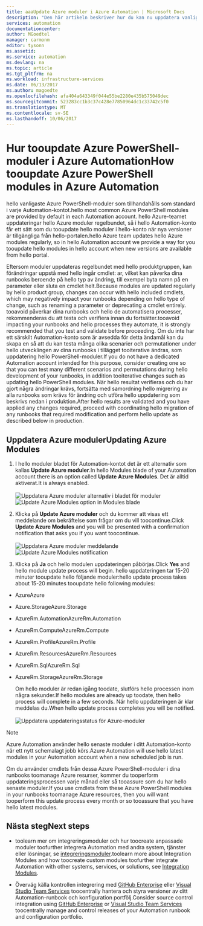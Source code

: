 ```yaml
---
title: aaaUpdate Azure moduler i Azure Automation | Microsoft Docs
description: "Den här artikeln beskriver hur du kan nu uppdatera vanliga Azure PowerShell-moduler som tillhandahålls som standard i Azure Automation."
services: automation
documentationcenter: 
author: MGoedtel
manager: carmonm
editor: tysonn
ms.assetid: 
ms.service: automation
ms.devlang: na
ms.topic: article
ms.tgt_pltfrm: na
ms.workload: infrastructure-services
ms.date: 06/13/2017
ms.author: magoedte
ms.openlocfilehash: afa404a643349f044e55be2280e435b575049dec
ms.sourcegitcommit: 523283cc1b3c37c428e77850964dc1c33742c5f0
ms.translationtype: MT
ms.contentlocale: sv-SE
ms.lasthandoff: 10/06/2017
---
```

# <a name="how-tooupdate-azure-powershell-modules-in-azure-automation"></a><span data-ttu-id="5d68e-103">Hur tooupdate Azure PowerShell-moduler i Azure Automation</span><span class="sxs-lookup"><span data-stu-id="5d68e-103">How tooupdate Azure PowerShell modules in Azure Automation</span></span>

<span data-ttu-id="5d68e-104">hello vanligaste Azure PowerShell-moduler som tillhandahålls som standard i varje Automation-kontot.</span><span class="sxs-lookup"><span data-stu-id="5d68e-104">hello most common Azure PowerShell modules are provided by default in each Automation account.</span></span>  <span data-ttu-id="5d68e-105">hello Azure-teamet uppdateringar hello Azure moduler regelbundet, så i hello Automation-konto får ett sätt som du tooupdate hello moduler i hello-konto när nya versioner är tillgängliga från hello-portalen.</span><span class="sxs-lookup"><span data-stu-id="5d68e-105">hello Azure team updates hello Azure modules regularly, so in hello Automation account we provide a way for you tooupdate hello modules in hello account when new versions are available from hello portal.</span></span>  

<span data-ttu-id="5d68e-106">Eftersom moduler uppdateras regelbundet med hello produktgruppen, kan förändringar uppstå med hello ingår cmdlet: ar, vilket kan påverka dina runbooks beroende på hello typ av ändring, till exempel byta namn på en parameter eller sluta en cmdlet helt.</span><span class="sxs-lookup"><span data-stu-id="5d68e-106">Because modules are updated regularly by hello product group, changes can occur with hello  included cmdlets, which may negatively impact your runbooks depending on hello type of change, such as renaming a parameter or deprecating a cmdlet entirely.</span></span> <span data-ttu-id="5d68e-107">tooavoid påverkar dina runbooks och hello de automatisera processer, rekommenderas du att testa och verifiera innan du fortsätter.</span><span class="sxs-lookup"><span data-stu-id="5d68e-107">tooavoid impacting your runbooks and hello processes they automate, it is strongly recommended that you test and validate before proceeding.</span></span>  <span data-ttu-id="5d68e-108">Om du inte har ett särskilt Automation-konto som är avsedda för detta ändamål kan du skapa en så att du kan testa många olika scenarier och permutationer under hello utvecklingen av dina runbooks i tillägget tooiterative ändras, som uppdatering hello PowerShell-moduler.</span><span class="sxs-lookup"><span data-stu-id="5d68e-108">If you do not have a dedicated Automation account intended for this purpose, consider creating one so that you can test many different scenarios and permutations during hello development of your runbooks, in addition tooiterative changes such as updating hello PowerShell modules.</span></span>  <span data-ttu-id="5d68e-109">När hello resultat verifieras och du har gjort några ändringar krävs, fortsätta med samordning hello migrering av alla runbooks som krävs för ändring och utföra hello uppdatering som beskrivs nedan i produktion.</span><span class="sxs-lookup"><span data-stu-id="5d68e-109">After hello results are validated and you have applied any changes required, proceed with coordinating hello migration of any runbooks that required modification and perform hello update as described below in production.</span></span>     

## <a name="updating-azure-modules"></a><span data-ttu-id="5d68e-110">Uppdatera Azure moduler</span><span class="sxs-lookup"><span data-stu-id="5d68e-110">Updating Azure Modules</span></span>

1. <span data-ttu-id="5d68e-111">I hello moduler bladet för Automation-kontot det är ett alternativ som kallas **Update Azure moduler**.</span><span class="sxs-lookup"><span data-stu-id="5d68e-111">In hello Modules blade of your Automation account there is an option called **Update Azure Modules**.</span></span>  <span data-ttu-id="5d68e-112">Det är alltid aktiverat.</span><span class="sxs-lookup"><span data-stu-id="5d68e-112">It is always enabled.</span></span><br><br> <span data-ttu-id="5d68e-113">![Uppdatera Azure moduler alternativ i bladet för moduler](media/automation-update-azure-modules/automation-update-azure-modules-option.png)</span><span class="sxs-lookup"><span data-stu-id="5d68e-113">![Update Azure Modules option in Modules blade](media/automation-update-azure-modules/automation-update-azure-modules-option.png)</span></span>

2. <span data-ttu-id="5d68e-114">Klicka på **Update Azure moduler** och du kommer att visas ett meddelande om bekräftelse som frågar om du vill toocontinue.</span><span class="sxs-lookup"><span data-stu-id="5d68e-114">Click **Update Azure Modules** and you will be presented with a confirmation notification that asks you if you want toocontinue.</span></span><br><br> <span data-ttu-id="5d68e-115">![Uppdatera Azure moduler meddelande](media/automation-update-azure-modules/automation-update-azure-modules-popup.png)</span><span class="sxs-lookup"><span data-stu-id="5d68e-115">![Update Azure Modules notification](media/automation-update-azure-modules/automation-update-azure-modules-popup.png)</span></span>

3. <span data-ttu-id="5d68e-116">Klicka på **Ja** och hello modulen uppdateringen påbörjas.</span><span class="sxs-lookup"><span data-stu-id="5d68e-116">Click **Yes** and hello module update process will begin.</span></span>  <span data-ttu-id="5d68e-117">hello uppdateringen tar 15-20 minuter tooupdate hello följande moduler:</span><span class="sxs-lookup"><span data-stu-id="5d68e-117">hello update process takes about 15-20 minutes tooupdate hello following modules:</span></span>

  * <span data-ttu-id="5d68e-118">Azure</span><span class="sxs-lookup"><span data-stu-id="5d68e-118">Azure</span></span>
  * <span data-ttu-id="5d68e-119">Azure.Storage</span><span class="sxs-lookup"><span data-stu-id="5d68e-119">Azure.Storage</span></span>
  * <span data-ttu-id="5d68e-120">AzureRm.Automation</span><span class="sxs-lookup"><span data-stu-id="5d68e-120">AzureRm.Automation</span></span>
  * <span data-ttu-id="5d68e-121">AzureRm.Compute</span><span class="sxs-lookup"><span data-stu-id="5d68e-121">AzureRm.Compute</span></span>
  * <span data-ttu-id="5d68e-122">AzureRm.Profile</span><span class="sxs-lookup"><span data-stu-id="5d68e-122">AzureRm.Profile</span></span>
  * <span data-ttu-id="5d68e-123">AzureRm.Resources</span><span class="sxs-lookup"><span data-stu-id="5d68e-123">AzureRm.Resources</span></span>
  * <span data-ttu-id="5d68e-124">AzureRm.Sql</span><span class="sxs-lookup"><span data-stu-id="5d68e-124">AzureRm.Sql</span></span>
  * <span data-ttu-id="5d68e-125">AzureRm.Storage</span><span class="sxs-lookup"><span data-stu-id="5d68e-125">AzureRm.Storage</span></span>

    <span data-ttu-id="5d68e-126">Om hello moduler är redan igång toodate, slutförs hello processen inom några sekunder.</span><span class="sxs-lookup"><span data-stu-id="5d68e-126">If hello modules are already up toodate, then hello process will complete in a few seconds.</span></span>  <span data-ttu-id="5d68e-127">När hello uppdateringen är klar meddelas du.</span><span class="sxs-lookup"><span data-stu-id="5d68e-127">When hello update process completes you will be notified.</span></span><br><br> ![Uppdatera uppdateringsstatus för Azure-moduler](media/automation-update-azure-modules/automation-update-azure-modules-updatestatus.png)

> [!NOTE]
> <span data-ttu-id="5d68e-129">Azure Automation använder hello senaste moduler i ditt Automation-konto när ett nytt schemalagt jobb körs.</span><span class="sxs-lookup"><span data-stu-id="5d68e-129">Azure Automation will use hello latest modules in your Automation account when a new scheduled job is run.</span></span>    

<span data-ttu-id="5d68e-130">Om du använder cmdlets från dessa Azure PowerShell-moduler i dina runbooks toomanage Azure resurser, kommer du tooperform uppdateringsprocessen varje månad eller så tooassure som du har hello senaste moduler.</span><span class="sxs-lookup"><span data-stu-id="5d68e-130">If you use cmdlets from these Azure PowerShell modules in your runbooks toomanage Azure resources, then you will want tooperform this update process every month or so tooassure that you have hello latest modules.</span></span>

## <a name="next-steps"></a><span data-ttu-id="5d68e-131">Nästa steg</span><span class="sxs-lookup"><span data-stu-id="5d68e-131">Next steps</span></span>

* <span data-ttu-id="5d68e-132">toolearn mer om integreringsmoduler och hur toocreate anpassade moduler toofurther integrera Automation med andra system, tjänster eller lösningar, se [integreringsmoduler](automation-integration-modules.md).</span><span class="sxs-lookup"><span data-stu-id="5d68e-132">toolearn more about Integration Modules and how toocreate custom modules toofurther integrate Automation with other systems, services, or solutions, see [Integration Modules](automation-integration-modules.md).</span></span>

* <span data-ttu-id="5d68e-133">Överväg källa kontrollen integrering med [GitHub Enterprise](automation-scenario-source-control-integration-with-github-ent.md) eller [Visual Studio Team Services](automation-scenario-source-control-integration-with-vsts.md) toocentrally hantera och styra versioner av ditt Automation-runbook och konfiguration portfölj.</span><span class="sxs-lookup"><span data-stu-id="5d68e-133">Consider source control integration using [GitHub Enterprise](automation-scenario-source-control-integration-with-github-ent.md) or [Visual Studio Team Services](automation-scenario-source-control-integration-with-vsts.md) toocentrally manage and control releases of your Automation runbook and configuration portfolio.</span></span>  
